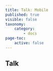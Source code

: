 ```yaml
---
title: Talk: Mobile
published: true
visible: false
taxonomy:
    category:
        - docs
page-toc:
    active: false
---
```


## Talk
